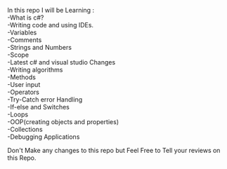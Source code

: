 In this repo I will be Learning :  
  -What is c#?  
  -Writing code and using IDEs.  
  -Variables  
  -Comments  
  -Strings and Numbers  
  -Scope  
  -Latest c# and visual studio Changes  
  -Writing algorithms  
  -Methods  
  -User input  
  -Operators  
  -Try-Catch error Handling  
  -If-else and Switches  
  -Loops  
  -OOP(creating objects and properties)  
  -Collections  
  -Debugging Applications  

Don't Make any changes to this repo but Feel Free to Tell your reviews on this Repo.

